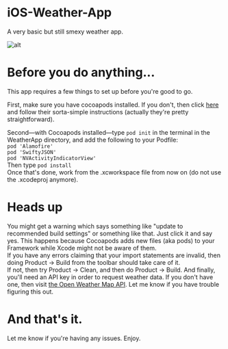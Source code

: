 # iOS-Weather-App
A very basic but still smexy weather app.

![alt](./WeatherAppDemoGIF.gif)
# Before you do anything...
This app requires a few things to set up before you're good to go.

First, make sure you have cocoapods installed.  If you don't, then click [here](https://cocoapods.org/) and follow their sorta-simple instructions (actually they're pretty straightforward).

Second—with Cocoapods installed—type `pod init` in the terminal in the WeatherApp directory, and add the following to your Podfile:  
`pod 'Alamofire'`\
 `pod 'SwiftyJSON'`\
 `pod 'NVActivityIndicatorView'`    
 Then type `pod install`  
 Once that's done, work from the .xcworkspace file from now on (do not use the .xcodeproj anymore). 
 # Heads up
You might get a warning which says something like "update to recommended build settings" or something like that.  Just click it and say yes.  This happens because Cocoapods adds new files (aka pods) to your Framework while Xcode might not be aware of them.  
If you have any errors claiming that your import statements are invalid, then doing Product -> Build from the toolbar should take care of it.  
If not, then try Product -> Clean, and then do Product -> Build.
And finally, you'll need an API key in order to request weather data.  If you don't have one, then visit [the Open Weather Map API](https://openweathermap.org/api).  Let me know if you have trouble figuring this out.

# And that's it.
Let me know if you're having any issues.  Enjoy.
